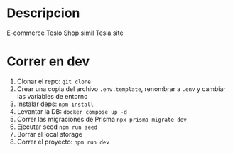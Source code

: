 # Descripcion

E-commerce Teslo Shop simil Tesla site

# Correr en dev

1. Clonar el repo: `git clone`
2. Crear una copia del archivo `.env.template`, renombrar a `.env` y cambiar las variables de entorno
3. Instalar deps: `npm install`
4. Levantar la DB: `docker compose up -d`
5. Correr las migraciones de Prisma `npx prisma migrate dev`
6. Ejecutar seed `npm run seed`
7. Borrar el local storage
8. Correr el proyecto: `npm run dev`

